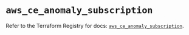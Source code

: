 # `aws_ce_anomaly_subscription`

Refer to the Terraform Registry for docs: [`aws_ce_anomaly_subscription`](https://registry.terraform.io/providers/hashicorp/aws/6.7.0/docs/resources/ce_anomaly_subscription).
